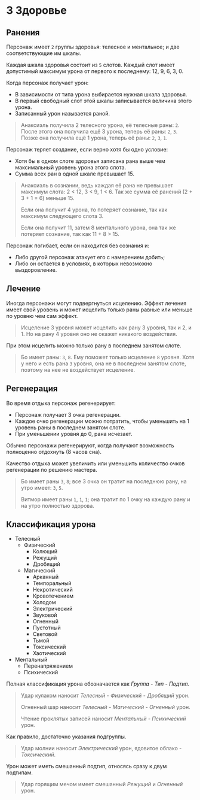 # 3 Здоровье

## Ранения

Персонаж имеет `2` группы здоровья: телесное и ментальное; и две соответствующие им шкалы.

Каждая шкала здоровья состоит из `5` слотов. 
Каждый слот имеет допустимый максимум урона от первого к последнему: 12, 9, 6, 3, 0.

Когда персонаж получает урон:
- В зависимости от типа урона выбирается нужная шкала здоровья.
- В первый свободный слот этой шкалы записывается величина этого урона.
- Записанный урон называется раной.

>Анаксиэль получила 2 телесного урона, её телесные раны: `2`.
>После этого она получила ещё 3 урона, теперь её раны: `2`, `3`.
>Позже она получила ещё 1 урона, теперь её раны: `2`, `3`, `1`.

Персонаж теряет создание, если верно хотя бы одно условие:
- Хотя бы в одном слоте здоровья записана рана выше чем максимальный уровень урона этого слота.
- Сумма всех ран в одной шкале превышает 15.

>Анаксиэль в сознании, ведь каждая её рана не превышает максимум слота: 2 < 12, 3 < 9, 1 < 6.
>Так же сумма её ранений (2 + 3 + 1 = 6) меньше 15.
>
>Если она получит 4 урона, то потеряет сознание, так как максимум следующего слота 3.
>
>Если она получит 11, затем 8 ментального урона, она так же потеряет сознание, так как 11 + 8 > 15.

Персонаж погибает, если он находится без сознания и:
- Либо другой персонаж атакует его с намерением добить;
- Либо он остается в условиях, в которых невозможно выздоровление.

## Лечение

Иногда персонажи могут подвергнуться исцелению.
Эффект лечения имеет свой уровень и может исцелить только раны равные или меньше по уровню чем сам эффект.

>Исцеление 3 уровня может исцелить как рану 3 уровня, так и 2, и 1.
>Но на рану 4 уровня оно не окажет никакого воздействия.

При этом исцелить можно только рану в последнем занятом слоте.

>Бо имеет раны: `3`, `8`. Ему поможет только исцеление `8` уровня.
>Хотя у него и есть рана `3` уровня, она не в последнем занятом слоте, поэтому на нее не воздействует исцеление.

## Регенерация

Во время отдыха персонаж регенерирует:
- Персонаж получает 3 очка регенерации.
- Каждое очко регенерации можно потратить, чтобы уменьшить на 1 уровень раны в последнем занятом слоте.
- При уменьшении уровня до 0, рана исчезает.

Обычно персонажи регенерируют, когда получают возможность полноценно отдохнуть (8 часов сна).

Качество отдыха может увеличить или уменьшить количество очков регенерации по решению мастера.

>Бо имеет раны `3`, `8`; все 3 очка он тратит на последнюю рану, на утро имеет: `3`, `5`.
>
>Витмор имеет раны `1`, `1`, `1`; она тратит по 1 очку на каждую рану и на утро полностью здорова.

## Классификация урона

- Телесный
  - Физический
    - Колющий
    - Режущий
    - Дробящий
  - Магический
    - Арканный
    - Темпоральный
    - Некротический
    - Кровотечением
    - Холодом
    - Электрический
    - Звуковой
    - Огненный
    - Пустотный
    - Световой
    - Тьмой
    - Токсический
    - Хаотический
- Ментальный
  - Перенапряжением
  - Психический

Полная классификация урона обозначается как _Группа - Тип - Подтип_.

>Удар кулаком наносит _Телесный - Физический - Дробящий_ урон.
>
>Огненный шар наносит _Телесный - Магический - Огненный_ урон.
>
>Чтение проклятых записей наносит _Ментальный - Психический_ урон.

Как правило, достаточно указания подгруппы.

>Удар молнии наносит _Электрический_ урон, ядовитое облако - _Токсический_.

Урон может иметь смешанный подтип, относясь сразу к двум подтипам.

>Удар горящим мечом имеет смешанный _Режущий_ и _Огненный_ урон.
